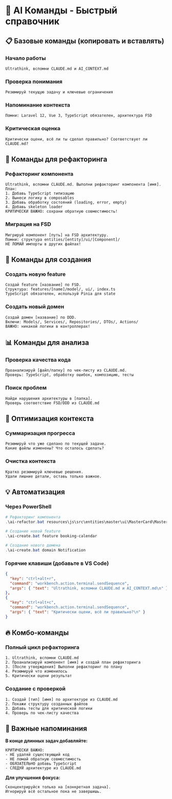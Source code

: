 # 🤖 AI Команды - Быстрый справочник

## 📋 Базовые команды (копировать и вставлять)

### Начало работы
```
Ultrathink, вспомни CLAUDE.md и AI_CONTEXT.md
```

### Проверка понимания
```
Резюмируй текущую задачу и ключевые ограничения
```

### Напоминание контекста
```
Помни: Laravel 12, Vue 3, TypeScript обязателен, архитектура FSD
```

### Критическая оценка
```
Критически оцени, всё ли ты сделал правильно? Соответствует ли CLAUDE.md?
```

## 🔧 Команды для рефакторинга

### Рефакторинг компонента
```
Ultrathink, вспомни CLAUDE.md. Выполни рефакторинг компонента [имя].
План:
1. Добавь TypeScript типизацию
2. Вынеси логику в composables
3. Добавь обработку состояний (loading, error, empty)
4. Добавь skeleton loader
КРИТИЧЕСКИ ВАЖНО: сохрани обратную совместимость!
```

### Миграция на FSD
```
Мигрируй компонент [путь] на FSD архитектуру.
Помни: структура entities/[entity]/ui/[Component]/
НЕ ЛОМАЙ импорты в других файлах!
```

## 🚀 Команды для создания

### Создать новую feature
```
Создай feature [название] по FSD.
Структура: features/[name]/model/, ui/, index.ts
TypeScript обязателен, используй Pinia для state
```

### Создать новый домен
```
Создай домен [название] по DDD.
Включи: Models/, Services/, Repositories/, DTOs/, Actions/
ВАЖНО: никакой логики в контроллерах!
```

## 📊 Команды для анализа

### Проверка качества кода
```
Проанализируй [файл/папку] по чек-листу из CLAUDE.md.
Проверь: TypeScript, обработку ошибок, композицию, тесты
```

### Поиск проблем
```
Найди нарушения архитектуры в [папка].
Проверь соответствие FSD/DDD из CLAUDE.md
```

## 🎯 Оптимизация контекста

### Суммаризация прогресса
```
Резюмируй что уже сделано по текущей задаче.
Какие файлы изменены? Что осталось сделать?
```

### Очистка контекста
```
Кратко резюмируй ключевые решения.
Удали лишние детали, оставь только важное.
```

## 💡 Автоматизация

### Через PowerShell
```powershell
# Рефакторинг компонента
.\ai-refactor.bat resources\js\src\entities\master\ui\MasterCard\MasterCard.vue

# Создание новой feature
.\ai-create.bat feature booking-calendar

# Создание нового домена
.\ai-create.bat domain Notification
```

### Горячие клавиши (добавьте в VS Code)
```json
{
  "key": "ctrl+alt+r",
  "command": "workbench.action.terminal.sendSequence",
  "args": { "text": "Ultrathink, вспомни CLAUDE.md и AI_CONTEXT.md\n" }
},
{
  "key": "ctrl+alt+c",
  "command": "workbench.action.terminal.sendSequence", 
  "args": { "text": "Критически оцени, всё ли правильно?\n" }
}
```

## 🔥 Комбо-команды

### Полный цикл рефакторинга
```
1. Ultrathink, вспомни CLAUDE.md
2. Проанализируй компонент [имя] и создай план рефакторинга
3. [После утверждения] Выполни рефакторинг по плану
4. Резюмируй что изменилось
5. Критически оцени результат
```

### Создание с проверкой
```
1. Создай [тип] [имя] по архитектуре из CLAUDE.md
2. Покажи структуру созданных файлов
3. Добавь тесты для критической логики
4. Проверь по чек-листу качества
```

## 📌 Важные напоминания

**В конце длинных задач добавляйте:**
```
КРИТИЧЕСКИ ВАЖНО:
- НЕ удаляй существующий код
- НЕ ломай обратную совместимость
- ОБЯЗАТЕЛЬНО добавь TypeScript
- СЛЕДУЙ архитектуре из CLAUDE.md
```

**Для улучшения фокуса:**
```
Сконцентрируйся только на [конкретная задача].
Игнорируй всё остальное пока не завершишь.
```
